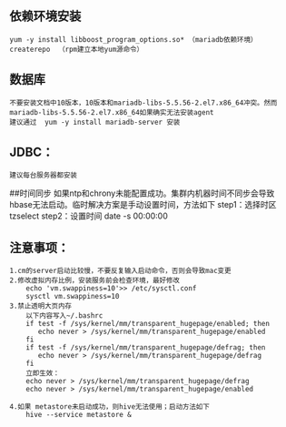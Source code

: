 ﻿## 依赖环境安装
	yum -y install libboost_program_options.so*	（mariadb依赖环境）
	createrepo	（rpm建立本地yum源命令）
## 数据库
	不要安装文档中10版本，10版本和mariadb-libs-5.5.56-2.el7.x86_64冲突。然而mariadb-libs-5.5.56-2.el7.x86_64如果确实无法安装agent
	建议通过  yum -y install mariadb-server 安装
## JDBC：
	建议每台服务器都安装
##时间同步
	如果ntp和chrony未能配置成功。集群内机器时间不同步会导致hbase无法启动。临时解决方案是手动设置时间，方法如下
	step1：选择时区
		tzselect
	step2：设置时间
		date -s 00:00:00
		
		
## 注意事项：
	1.cm的server启动比较慢，不要反复输入启动命令，否则会导致mac变更
	2.修改虚拟内存比例，安装服务前会检查环境，最好修改	
		echo 'vm.swappiness=10'>> /etc/sysctl.conf
		sysctl vm.swappiness=10
	3.禁止透明大页内存
		以下内容写入~/.bashrc
		if test -f /sys/kernel/mm/transparent_hugepage/enabled; then
		   echo never > /sys/kernel/mm/transparent_hugepage/enabled
		fi
		if test -f /sys/kernel/mm/transparent_hugepage/defrag; then
		   echo never > /sys/kernel/mm/transparent_hugepage/defrag
		fi 
		立即生效：
		echo never > /sys/kernel/mm/transparent_hugepage/defrag
		echo never > /sys/kernel/mm/transparent_hugepage/enabled

	4.如果 metastore未启动成功，则hive无法使用；启动方法如下
		hive --service metastore &
	